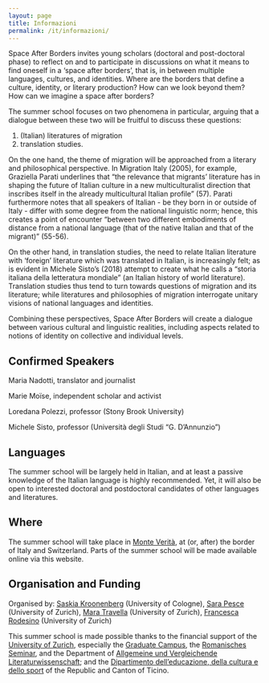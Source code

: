```yaml
---
layout: page
title: Informazioni
permalink: /it/informazioni/
---
```


Space After Borders invites young scholars (doctoral and post-doctoral phase) to reflect on and to participate in discussions on what it means to find oneself in a ‘space after borders’, that is, in between multiple languages, cultures, and identities. Where are the borders that define a culture, identity, or literary production? How can we look beyond them? How can we imagine a space after borders?

The summer school focuses on two phenomena in particular, arguing that a dialogue between these two will be fruitful to discuss these questions: 

1. (Italian) literatures of migration
2. translation studies. 

On the one hand, the theme of migration will be approached from a literary and philosophical perspective. In Migration Italy (2005), for example, Graziella Parati underlines that “the relevance that migrants’ literature has in shaping the future of Italian culture in a new multiculturalist direction that inscribes itself in the already multicultural Italian profile” (57). Parati furthermore notes that all speakers of Italian - be they born in or outside of Italy - differ with some degree from the national linguistic norm; hence, this creates a point of encounter “between two different embodiments of distance from a national language (that of the native Italian and that of the migrant)” (55-56). 

On the other hand, in translation studies, the need to relate Italian literature with ‘foreign’ literature which was translated in Italian, is increasingly felt; as is evident in Michele Sisto’s (2018) attempt to create what he calls a “storia italiana della letteratura mondiale” (an Italian history of world literature). Translation studies thus tend to turn towards questions of migration and its literature; while literatures and philosophies of migration interrogate unitary visions of national languages and identities. 

Combining these perspectives, Space After Borders will create a dialogue between various cultural and linguistic realities, including aspects related to notions of identity on collective and individual levels.

Confirmed Speakers
---
Maria Nadotti, translator and journalist

Marie Moïse, independent scholar and activist

Loredana Polezzi, professor (Stony Brook University)

Michele Sisto, professor (Università degli Studi “G. D’Annunzio”)

Languages
---
The summer school will be largely held in Italian, and at least a passive knowledge of the Italian language is highly recommended. Yet, it will also be open to interested doctoral and postdoctoral candidates of other languages and literatures. 

Where
---
The summer school will take place in [Monte Verità](https://www.monteverita.org/en), at (or, after) the border of Italy and Switzerland. 
Parts of the summer school will be made available online via this website.

Organisation and Funding
---
Organised by: [Saskia Kroonenberg](https://saskia.dance/) (University of Cologne), [Sara Pesce](https://www.rose.uzh.ch/de/seminar/wersindwir/mitarbeitende/pesce.html) (University of Zurich),
[Mara Travella](https://www.rose.uzh.ch/de/forschung/doktorat/doktorierende/travella.html) (University of Zurich), [Francesca Rodesino](https://www.rose.uzh.ch/de/forschung/doktorat/doktorierende/rodesino.html) (University of Zurich)

This summer school is made possible thanks to the financial support of the [University of Zurich](https://www.uzh.ch/en.html), especially the [Graduate Campus](https://www.grc.uzh.ch/de.html), the [Romanisches Seminar](https://www.rose.uzh.ch/de.html), and the Department of [Allgemeine und Vergleichende Literaturwissenschaft](https://www.rose.uzh.ch/de/studium/faecher/avl/studies.html); and the [Dipartimento dell’educazione, della cultura e dello sport](https://www4.ti.ch/decs/dipartimento/) of the Republic and Canton of Ticino.
